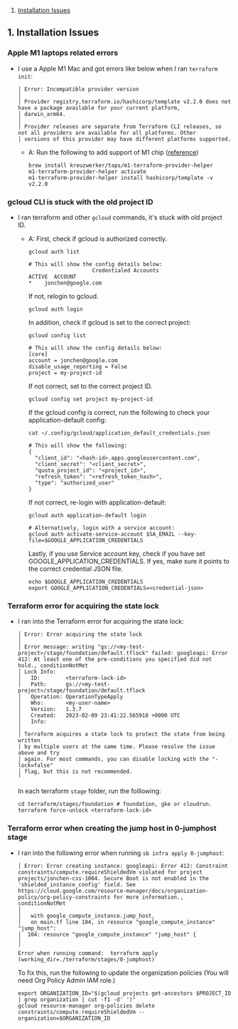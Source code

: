 1. [Installation Issues](#InstallationIssues)
##  1. <a name='InstallationIssues'></a>Installation Issues

### Apple M1 laptops related errors
- I use a Apple M1 Mac and got errors like below when I ran `terraform init`:
  ```
  │ Error: Incompatible provider version
  │
  │ Provider registry.terraform.io/hashicorp/template v2.2.0 does not have a package available for your current platform,
  │ darwin_arm64.
  │
  │ Provider releases are separate from Terraform CLI releases, so not all providers are available for all platforms. Other
  │ versions of this provider may have different platforms supported.
  ```
  - A: Run the following to add support of M1 chip ([reference](https://kreuzwerker.de/en/post/use-m1-terraform-provider-helper-to-compile-terraform-providers-for-mac-m1))
    ```
    brew install kreuzwerker/taps/m1-terraform-provider-helper
    m1-terraform-provider-helper activate
    m1-terraform-provider-helper install hashicorp/template -v v2.2.0
    ```

### gcloud CLI is stuck with the old project ID
- I ran terraform and other `gcloud` commands, it's stuck with old project ID.
  - A: First, check if gcloud is authorized correctly.
    ```
    gcloud auth list

    # This will show the config details below:
                        Credentialed Accounts
    ACTIVE  ACCOUNT
    *    jonchen@google.com
    ```

    If not, relogin to gcloud.
    ```
    gcloud auth login
    ```

    In addition, check if gcloud is set to the correct project:
    ```
    gcloud config list

    # This will show the config details below:
    [core]
    account = jonchen@google.com
    disable_usage_reporting = False
    project = my-project-id
    ```

    If not correct, set to the correct project ID.
    ```
    gcloud config set project my-project-id
    ```

    If the gcloud config is correct, run the following to check your application-default config:
    ```
    cat ~/.config/gcloud/application_default_credentials.json

    # This will show the following:
    {
      "client_id": "<hash-id>.apps.googleusercontent.com",
      "client_secret": "<client_secret>",
      "quota_project_id": "<project_id>",
      "refresh_token": "<refresh_token_hash>",
      "type": "authorized_user"
    }
    ```

    If not correct, re-login with application-default:
    ```
    gcloud auth application-default login

    # Alternatively, login with a service account:
    gcloud auth activate-service-account $SA_EMAIL --key-file=$GOOGLE_APPLICATION_CREDENTIALS
    ```

    Lastly, if you use Service account key, check if you have set GOOGLE_APPLICATION_CREDENTIALS.
    If yes, make sure it points to the correct credential JSON file.
    ```
    echo $GOOGLE_APPLICATION_CREDENTIALS
    export GOOGLE_APPLICATION_CREDENTIALS=<credential-json>
    ```

### Terraform error for acquiring the state lock
- I ran into the Terraform error for acquiring the state lock:
  ```
  │ Error: Error acquiring the state lock
  │
  │ Error message: writing "gs://<my-test-project>/stage/foundation/default.tflock" failed: googleapi: Error 412: At least one of the pre-conditions you specified did not hold., conditionNotMet
  │ Lock Info:
  │   ID:        <terraform-lock-id>
  │   Path:      gs://<my-test-project>/stage/foundation/default.tflock
  │   Operation: OperationTypeApply
  │   Who:       <my-user-name>
  │   Version:   1.3.7
  │   Created:   2023-02-09 23:41:22.565918 +0000 UTC
  │   Info:
  │
  │ Terraform acquires a state lock to protect the state from being written
  │ by multiple users at the same time. Please resolve the issue above and try
  │ again. For most commands, you can disable locking with the "-lock=false"
  │ flag, but this is not recommended.
  ╵
  ```

  In each terraform `stage` folder, run the folllowing:
  ```
  cd terraform/stages/foundation # foundation, gke or cloudrun.
  terraform force-unlock <terraform-lock-id>
  ```

### Terraform error when creating the jump host in 0-jumphost stage

- I ran into the following error when running `sb infra apply 0-jumphost`:
  ```
  │ Error: Error creating instance: googleapi: Error 412: Constraint constraints/compute.requireShieldedVm violated for project projects/jonchen-css-1004. Secure Boot is not enabled in the 'shielded_instance_config' field. See https://cloud.google.com/resource-manager/docs/organization-policy/org-policy-constraints for more information., conditionNotMet
  │
  │   with google_compute_instance.jump_host,
  │   on main.tf line 104, in resource "google_compute_instance" "jump_host":
  │  104: resource "google_compute_instance" "jump_host" {
  │
  ╵
  Error when running command:  terraform apply   (working_dir=./terraform/stages/0-jumphost)
  ```

  To fix this, run the following to update the organization policies (You will need Org Policy Admin IAM role.)
  ```
  export ORGANIZATION_ID="$(gcloud projects get-ancestors $PROJECT_ID | grep organization | cut -f1 -d' ')"
  gcloud resource-manager org-policies delete constraints/compute.requireShieldedVm --organization=$ORGANIZATION_ID
  ```

